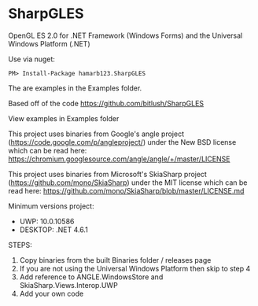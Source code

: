 SharpGLES
=========

OpenGL ES 2.0 for .NET Framework (Windows Forms) and the Universal Windows Platform (.NET)

Use via nuget:

```
PM> Install-Package hamarb123.SharpGLES
```

The are examples in the Examples folder.

Based off of the code https://github.com/bitlush/SharpGLES

View examples in Examples folder

This project uses binaries from Google's angle project (https://code.google.com/p/angleproject/) under the New BSD license which can be read here:
https://chromium.googlesource.com/angle/angle/+/master/LICENSE

This project uses binaries from Microsoft's SkiaSharp project (https://github.com/mono/SkiaSharp) under the MIT license which can be read here:
https://github.com/mono/SkiaSharp/blob/master/LICENSE.md

Minimum versions project:
* UWP: 10.0.10586
* DESKTOP: .NET 4.6.1

STEPS:
1. Copy binaries from the built Binaries folder / releases page
2. If you are not using the Universal Windows Platform then skip to step 4
3. Add reference to ANGLE.WindowsStore and SkiaSharp.Views.Interop.UWP
4. Add your own code
